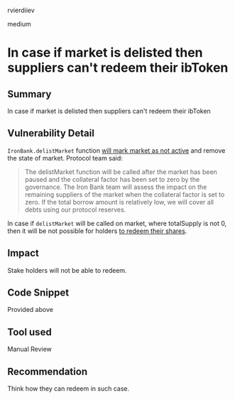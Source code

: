 rvierdiiev

medium

# In case if market is delisted then suppliers can't redeem their ibToken

## Summary
In case if market is delisted then suppliers can't redeem their ibToken
## Vulnerability Detail
`IronBank.delistMarket` function [will mark market as not active](https://github.com/sherlock-audit/2023-05-ironbank/blob/main/ib-v2/src/protocol/pool/IronBank.sol#L603) and remove the state of market.
Protocol team said:
> The delistMarket function will be called after the market has been paused and the collateral factor has been set to zero by the governance. The Iron Bank team will assess the impact on the remaining suppliers of the market when the collateral factor is set to zero. If the total borrow amount is relatively low, we will cover all debts using our protocol reserves.

In case if `delistMarket` will be called on market, where totalSupply is not 0, then it will be not possible for holders [to redeem their shares](https://github.com/sherlock-audit/2023-05-ironbank/blob/main/ib-v2/src/protocol/pool/IronBank.sol#L412).
## Impact
Stake holders will not be able to redeem.
## Code Snippet
Provided above
## Tool used

Manual Review

## Recommendation
Think how they can redeem in such case.